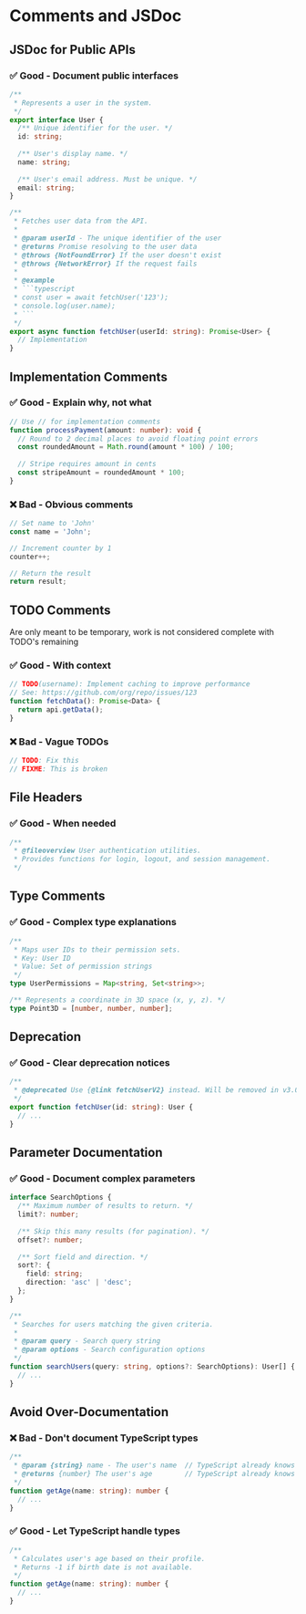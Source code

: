 # Comments and JSDoc

## JSDoc for Public APIs

### ✅ Good - Document public interfaces
```typescript
/**
 * Represents a user in the system.
 */
export interface User {
  /** Unique identifier for the user. */
  id: string;
  
  /** User's display name. */
  name: string;
  
  /** User's email address. Must be unique. */
  email: string;
}

/**
 * Fetches user data from the API.
 * 
 * @param userId - The unique identifier of the user
 * @returns Promise resolving to the user data
 * @throws {NotFoundError} If the user doesn't exist
 * @throws {NetworkError} If the request fails
 * 
 * @example
 * ```typescript
 * const user = await fetchUser('123');
 * console.log(user.name);
 * ```
 */
export async function fetchUser(userId: string): Promise<User> {
  // Implementation
}
```

## Implementation Comments

### ✅ Good - Explain why, not what
```typescript
// Use // for implementation comments
function processPayment(amount: number): void {
  // Round to 2 decimal places to avoid floating point errors
  const roundedAmount = Math.round(amount * 100) / 100;
  
  // Stripe requires amount in cents
  const stripeAmount = roundedAmount * 100;
}
```

### ❌ Bad - Obvious comments
```typescript
// Set name to 'John'
const name = 'John';

// Increment counter by 1
counter++;

// Return the result
return result;
```

## TODO Comments

Are only meant to be temporary, work is not considered complete with TODO's remaining

### ✅ Good - With context
```typescript
// TODO(username): Implement caching to improve performance
// See: https://github.com/org/repo/issues/123
function fetchData(): Promise<Data> {
  return api.getData();
}
```

### ❌ Bad - Vague TODOs
```typescript
// TODO: Fix this
// FIXME: This is broken
```

## File Headers

### ✅ Good - When needed
```typescript
/**
 * @fileoverview User authentication utilities.
 * Provides functions for login, logout, and session management.
 */
```

## Type Comments

### ✅ Good - Complex type explanations
```typescript
/**
 * Maps user IDs to their permission sets.
 * Key: User ID
 * Value: Set of permission strings
 */
type UserPermissions = Map<string, Set<string>>;

/** Represents a coordinate in 3D space (x, y, z). */
type Point3D = [number, number, number];
```

## Deprecation

### ✅ Good - Clear deprecation notices
```typescript
/**
 * @deprecated Use {@link fetchUserV2} instead. Will be removed in v3.0.
 */
export function fetchUser(id: string): User {
  // ...
}
```

## Parameter Documentation

### ✅ Good - Document complex parameters
```typescript
interface SearchOptions {
  /** Maximum number of results to return. */
  limit?: number;
  
  /** Skip this many results (for pagination). */
  offset?: number;
  
  /** Sort field and direction. */
  sort?: {
    field: string;
    direction: 'asc' | 'desc';
  };
}

/**
 * Searches for users matching the given criteria.
 * 
 * @param query - Search query string
 * @param options - Search configuration options
 */
function searchUsers(query: string, options?: SearchOptions): User[] {
  // ...
}
```

## Avoid Over-Documentation

### ❌ Bad - Don't document TypeScript types
```typescript
/**
 * @param {string} name - The user's name  // TypeScript already knows this
 * @returns {number} The user's age        // TypeScript already knows this
 */
function getAge(name: string): number {
  // ...
}
```

### ✅ Good - Let TypeScript handle types
```typescript
/**
 * Calculates user's age based on their profile.
 * Returns -1 if birth date is not available.
 */
function getAge(name: string): number {
  // ...
}
